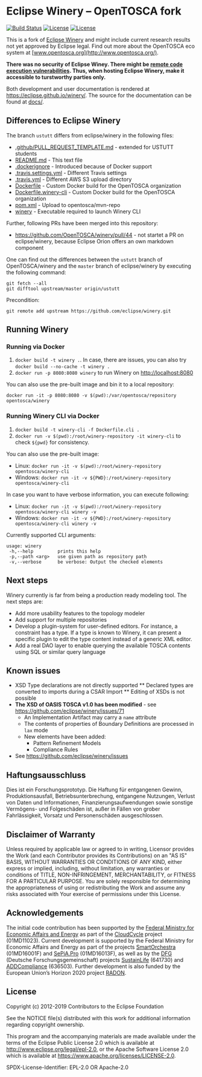 # Eclipse Winery – OpenTOSCA fork

[![Build Status](https://travis-ci.org/OpenTOSCA/winery.svg?branch=ustutt)](https://travis-ci.org/OpenTOSCA/winery)
[![License](https://img.shields.io/badge/License-EPL%202.0-blue.svg)](https://opensource.org/licenses/EPL-2.0)
[![License](https://img.shields.io/badge/License-Apache%202.0-blue.svg)](https://opensource.org/licenses/Apache-2.0)

This is a fork of [Eclipse Winery](https://github.com/eclipse/winery) and might include current research results not yet approved by Eclipse legal.
Find out more about the OpenTOSCA eco system at [www.opentosca.org](http://www.opentosca.org/).

**There was no security of Eclipse Winey. There might be [remote code execution vulnerabilities](https://github.com/mbechler/marshalsec). Thus, when hosting Eclipse Winery, make it accessible to turstworthy parties only.**

Both development and user documentation is rendered at <https://eclipse.github.io/winery/>.
The source for the documentation can be found at [docs/](docs).

## Differences to Eclipse Winery

The branch `ustutt` differs from eclipse/winery in the following files:

- [.github/PULL_REQUEST_TEMPLATE.md](.github/PULL_REQUEST_TEMPLATE.md) - extended for USTUTT students
- [README.md](README.md) - This text file
- [.dockerignore](dockerignore) - Introduced because of Docker support
- [.travis.settings.yml](.travis.settings.yml) - Different Travis settings
- [.travis.yml](.travis.yml) - Different AWS S3 upload directory
- [Dockerfile](Dockerfile) - Custom Docker build for the OpenTOSCA organization
- [Dockerfile.winery-cli](Dockerfile.winery-cli) - Custom Docker build for the OpenTOSCA organization
- [pom.xml](pom.xml) - Upload to opentosca/mvn-repo
- [winery](winery) - Executable required to launch Winery CLI

Further, following PRs have been merged into this repository:

- https://github.com/OpenTOSCA/winery/pull/44 - not startet a PR on eclipse/winery, because Eclipse Orion offers an own markdown component

One can find out the differences between the `ustutt` branch of OpenTOSCA/winery and the `master` branch of eclipse/winery by executing the following command:

    git fetch --all
    git difftool upstream/master origin/ustutt

Precondition:
   
    git remote add upstream https://github.com/eclipse/winery.git

## Running Winery

### Running via Docker

1. `docker build -t winery .`.
   In case, there are issues, you can also try `docker build --no-cache -t winery .`
2. `docker run -p 8080:8080 winery` to run Winery on <http://localhost:8080>

You can also use the pre-built image and bin it to a local repository:

    docker run -it -p 8080:8080 -v $(pwd):/var/opentosca/repository opentosca/winery

### Running Winery CLI via Docker

1. `docker build -t winery-cli -f Dockerfile.cli .`
2. `docker run -v $(pwd):/root/winery-repository -it winery-cli` to check `${pwd}` for consistency.

You can also use the pre-built image:

- Linux: `docker run -it -v $(pwd):/root/winery-repository opentosca/winery-cli`
- Windows: `docker run -it -v ${PWD}:/root/winery-repository opentosca/winery-cli`

In case you want to have verbose information, you can execute following:

- Linux: `docker run -it -v $(pwd):/root/winery-repository opentosca/winery-cli winery -v`
- Windows: `docker run -it -v ${PWD}:/root/winery-repository opentosca/winery-cli winery -v`

Currently supported CLI arguments:

```
usage: winery
 -h,--help         prints this help
 -p,--path <arg>   use given path as repository path
 -v,--verbose      be verbose: Output the checked elements
```

## Next steps

Winery currently is far from being a production ready modeling tool.
The next steps are:

* Add more usability features to the topology modeler
* Add support for multiple repositories
* Develop a plugin-system for user-defined editors. For instance, a constraint has a type. If a type is known to Winery, it can present a specific plugin to edit the type content instead of a generic XML editor.
* Add a real DAO layer to enable querying the available TOSCA contents using SQL or similar query language

## Known issues

* XSD Type declarations are not directly supported
** Declared types are converted to imports during a CSAR Import
** Editing of XSDs is not possible
* **The XSD of OASIS TOSCA v1.0 has been modified** - see https://github.com/eclipse/winery/issues/71
  * An Implementation Artifact may carry a `name` attribute
  * The contents of properties of Boundary Definitions are processed in `lax` mode
  * New elements have been added:
    * Pattern Refinement Models
    * Compliance Rules
* See https://github.com/eclipse/winery/issues

## Haftungsausschluss

Dies ist ein Forschungsprototyp.
Die Haftung für entgangenen Gewinn, Produktionsausfall, Betriebsunterbrechung, entgangene Nutzungen, Verlust von Daten und Informationen, Finanzierungsaufwendungen sowie sonstige Vermögens- und Folgeschäden ist, außer in Fällen von grober Fahrlässigkeit, Vorsatz und Personenschäden ausgeschlossen.

## Disclaimer of Warranty

Unless required by applicable law or agreed to in writing, Licensor provides the Work (and each Contributor provides its Contributions) on an "AS IS" BASIS, WITHOUT WARRANTIES OR CONDITIONS OF ANY KIND, either express or implied, including, without limitation, any warranties or conditions of TITLE, NON-INFRINGEMENT, MERCHANTABILITY, or FITNESS FOR A PARTICULAR PURPOSE.
You are solely responsible for determining the appropriateness of using or redistributing the Work and assume any risks associated with Your exercise of permissions under this License.

## Acknowledgements

The initial code contribution has been supported by the [Federal Ministry for Economic Affairs and Energy] as part of the [CloudCycle] project (01MD11023).
Current development is supported by the Federal Ministry for Economic Affairs and Energy as part of the projects
[SmartOrchestra] (01MD16001F) and [SePiA.Pro] (01MD16013F), as well as by the [DFG] (Deutsche Forschungsgemeinschaft) projects [SustainLife] (641730) and [ADDCompliance] (636503).
Further development is also funded by the European Union’s Horizon 2020 project [RADON].

## License

Copyright (c) 2012-2019 Contributors to the Eclipse Foundation

See the NOTICE file(s) distributed with this work for additional
information regarding copyright ownership.

This program and the accompanying materials are made available under the
terms of the Eclipse Public License 2.0 which is available at
http://www.eclipse.org/legal/epl-2.0, or the Apache Software License 2.0
which is available at https://www.apache.org/licenses/LICENSE-2.0.

SPDX-License-Identifier: EPL-2.0 OR Apache-2.0

  [CloudCycle]: http://www.cloudcycle.org/en/
  [Federal Ministry for Economic Affairs and Energy]: http://www.bmwi.de/EN/
  [Scalable JavaScript Application Architecture]: http://www.slideshare.net/nzakas/scalable-javascript-application-architecture-2012
  [SmartOrchestra]: http://smartorchestra.de/en/
  [SePiA.Pro]: http://projekt-sepiapro.de/en/
  [ADDCompliance]: http://addcompliance.cs.univie.ac.at/
  [SustainLife]: http://www.iaas.uni-stuttgart.de/forschung/projects/SustainLife
  [RADON]: http://radon-h2020.eu/
  [DFG]: http://www.dfg.de/en/
